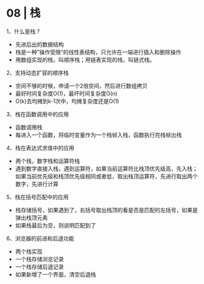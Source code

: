 # 08 | 栈

1、什么是栈？

- 先进后出的数据结构
- 栈是一种”操作受限“的线性表结构，只允许在一端进行插入和删除操作
- 用数组实现的栈，叫顺序栈；用链表实现的栈，叫链式栈。

2、支持动态扩容的顺序栈

- 空间不够的时候，申请一个2倍空间，然后进行数组拷贝
- 最好时间复杂度O(1)，最坏时间复杂度O(n)
- O(k)去均摊到k-1次中，均摊复杂度还是O(1)

3、栈在函数调用中的应用

- 函数调用栈
- 每进入一个函数，将临时变量作为一个栈帧入栈，函数执行完栈帧出栈

4、栈在表达式求值中的应用

- 两个栈，数字栈和运算符栈
- 遇到数字直接入栈，遇到运算符，如果当前运算符比栈顶优先级高，先入栈；如果当前优先级和栈顶优先级相同或者低，取出栈顶运算符，先进行取出两个数字，先进行计算

5、栈在括号匹配中的应用

- 栈存储括号，如果遇到了，右括号取出栈顶的看是否是匹配的左括号，如果是弹出栈顶元素
- 如果栈最后为空，则说明匹配到了

6、浏览器的前进和后退功能

- 两个栈实现
- 一个栈存储浏览记录
- 一个栈存储后退记录
- 如果新增了一个界面，清空后退栈